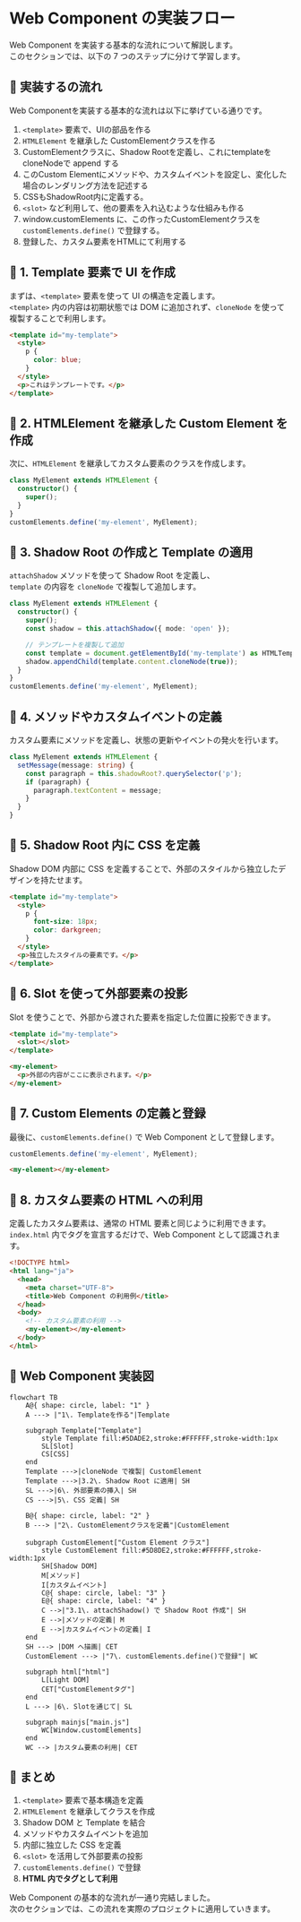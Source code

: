 # Web Component の実装フロー
Web Component を実装する基本的な流れについて解説します。  
このセクションでは、以下の 7 つのステップに分けて学習します。

## 🔹 実装するの流れ

Web Componentを実装する基本的な流れは以下に挙げている通りです。

1. `<template>` 要素で、UIの部品を作る
2. `HTMLElement` を継承した CustomElementクラスを作る
3. CustomElementクラスに、Shadow Rootを定義し、これにtemplateをcloneNodeで append する
4. このCustom Elementにメソッドや、カスタムイベントを設定し、変化した場合のレンダリング方法を記述する
5. CSSもShadowRoot内に定義する。
6. `<slot>` など利用して、他の要素を入れ込むような仕組みも作る
7. window.customElements に、この作ったCustomElementクラスを`customElements.define()` で登録する。
8. 登録した、カスタム要素をHTMLにて利用する


## 🔹 1. Template 要素で UI を作成
まずは、`<template>` 要素を使って UI の構造を定義します。  
`<template>` 内の内容は初期状態では DOM に追加されず、`cloneNode` を使って複製することで利用します。

```html
<template id="my-template">
  <style>
    p {
      color: blue;
    }
  </style>
  <p>これはテンプレートです。</p>
</template>
```

## 🔹 2. HTMLElement を継承した Custom Element を作成
次に、`HTMLElement` を継承してカスタム要素のクラスを作成します。

```ts
class MyElement extends HTMLElement {
  constructor() {
    super();
  }
}
customElements.define('my-element', MyElement);
```

## 🔹 3. Shadow Root の作成と Template の適用
`attachShadow` メソッドを使って Shadow Root を定義し、  
`template` の内容を `cloneNode` で複製して追加します。

```ts
class MyElement extends HTMLElement {
  constructor() {
    super();
    const shadow = this.attachShadow({ mode: 'open' });

    // テンプレートを複製して追加
    const template = document.getElementById('my-template') as HTMLTemplateElement;
    shadow.appendChild(template.content.cloneNode(true));
  }
}
customElements.define('my-element', MyElement);
```

## 🔹 4. メソッドやカスタムイベントの定義
カスタム要素にメソッドを定義し、状態の更新やイベントの発火を行います。

```ts
class MyElement extends HTMLElement {
  setMessage(message: string) {
    const paragraph = this.shadowRoot?.querySelector('p');
    if (paragraph) {
      paragraph.textContent = message;
    }
  }
}
```

## 🔹 5. Shadow Root 内に CSS を定義
Shadow DOM 内部に CSS を定義することで、外部のスタイルから独立したデザインを持たせます。

```html
<template id="my-template">
  <style>
    p {
      font-size: 18px;
      color: darkgreen;
    }
  </style>
  <p>独立したスタイルの要素です。</p>
</template>
```

## 🔹 6. Slot を使って外部要素の投影
Slot を使うことで、外部から渡された要素を指定した位置に投影できます。

```html
<template id="my-template">
  <slot></slot>
</template>
```

```html
<my-element>
  <p>外部の内容がここに表示されます。</p>
</my-element>
```

## 🔹 7. Custom Elements の定義と登録
最後に、`customElements.define()` で Web Component として登録します。

```ts
customElements.define('my-element', MyElement);
```

```html
<my-element></my-element>
```

## 🔹 8. カスタム要素の HTML への利用
定義したカスタム要素は、通常の HTML 要素と同じように利用できます。  
`index.html` 内でタグを宣言するだけで、Web Component として認識されます。

```html
<!DOCTYPE html>
<html lang="ja">
  <head>
    <meta charset="UTF-8">
    <title>Web Component の利用例</title>
  </head>
  <body>
    <!-- カスタム要素の利用 -->
    <my-element></my-element>
  </body>
</html>
```

## 🔹 Web Component 実装図

```mermaid
flowchart TB
    A@{ shape: circle, label: "1" }
    A ---> |"1\. Templateを作る"|Template

    subgraph Template["Template"]
        style Template fill:#5DADE2,stroke:#FFFFFF,stroke-width:1px
        SL[Slot]
        CS[CSS]
    end
    Template --->|cloneNode で複製| CustomElement
    Template --->|3.2\. Shadow Root に適用| SH
    SL --->|6\. 外部要素の挿入| SH
    CS --->|5\. CSS 定義| SH

    B@{ shape: circle, label: "2" }
    B ---> |"2\. CustomElementクラスを定義"|CustomElement

    subgraph CustomElement["Custom Element クラス"]
        style CustomElement fill:#5D8DE2,stroke:#FFFFFF,stroke-width:1px
        SH[Shadow DOM]
        M[メソッド]
        I[カスタムイベント]
        C@{ shape: circle, label: "3" }
        E@{ shape: circle, label: "4" }
        C -->|"3.1\. attachShadow() で Shadow Root 作成"| SH
        E -->|メソッドの定義| M
        E -->|カスタムイベントの定義| I
    end
    SH ---> |DOM へ描画| CET
    CustomElement ---> |"7\. customElements.define()で登録"| WC

    subgraph html["html"]
        L[Light DOM]
        CET["CustomElementタグ"]
    end
    L ---> |6\. Slotを通じて| SL    

    subgraph mainjs["main.js"]
        WC[Window.customElements]
    end
    WC --> |カスタム要素の利用| CET
```

## 🔹 まとめ
1. `<template>` 要素で基本構造を定義
2. `HTMLElement` を継承してクラスを作成
3. Shadow DOM と Template を結合
4. メソッドやカスタムイベントを追加
5. 内部に独立した CSS を定義
6. `<slot>` を活用して外部要素の投影
7. `customElements.define()` で登録
8. **HTML 内でタグとして利用**


Web Component の基本的な流れが一通り完結しました。  
次のセクションでは、この流れを実際のプロジェクトに適用していきます。
